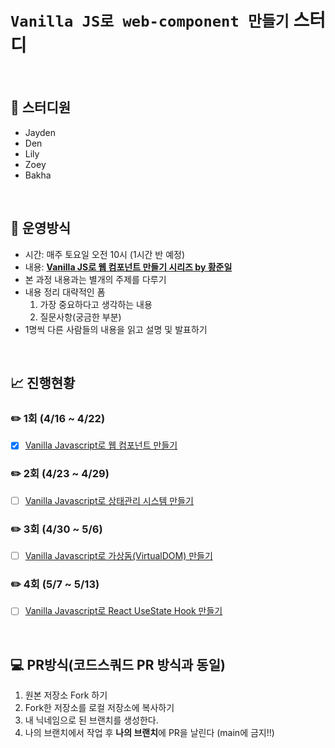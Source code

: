 # `Vanilla JS로 web-component 만들기` 스터디
<br>

## 🥚 스터디원
- Jayden
- Den
- Lily
- Zoey
- Bakha

<br>

## 📝 운영방식
- 시간: 매주 토요일 오전 10시 (1시간 반 예정)
- 내용: [**Vanilla JS로 웹 컴포넌트 만들기 시리즈 by 황준일**](https://junilhwang.github.io/TIL/)
- 본 과정 내용과는 별개의 주제를 다루기
- 내용 정리 대략적인 폼
    1. 가장 중요하다고 생각하는 내용
    2. 질문사항(궁금한 부분)
- 1명씩 다른 사람들의 내용을 읽고 설명 및 발표하기

<br>

## 📈 진행현황
### ✏️ 1회 (4/16 ~ 4/22)
- [x] [Vanilla Javascript로 웹 컴포넌트 만들기](https://junilhwang.github.io/TIL/Javascript/Design/Vanilla-JS-Component/)
### ✏️ 2회 (4/23 ~ 4/29)
- [ ] [Vanilla Javascript로 상태관리 시스템 만들기](https://junilhwang.github.io/TIL/Javascript/Design/Vanilla-JS-Store/)
### ✏️ 3회 (4/30 ~ 5/6)
- [ ] [Vanilla Javascript로 가상돔(VirtualDOM) 만들기](https://junilhwang.github.io/TIL/Javascript/Design/Vanilla-JS-Virtual-DOM/)
### ✏️ 4회 (5/7 ~ 5/13)
- [ ] [Vanilla Javascript로 React UseState Hook 만들기](https://junilhwang.github.io/TIL/Javascript/Design/Vanilla-JS-Make-useSate-hook/)

<br>

## 💻 PR방식(코드스쿼드 PR 방식과 동일)
1. 원본 저장소 Fork 하기
2. Fork한 저장소를 로컬 저장소에 복사하기
3. 내 닉네임으로 된 브랜치를 생성한다.
4. 나의 브랜치에서 작업 후 **나의 브랜치**에 PR을 날린다 (main에 금지!!)
